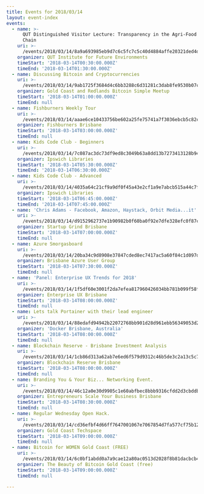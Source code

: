 ```yaml
---
title: Events for 2018/03/14
layout: event-index
events:
  - name: >-
      QUT Distinguished Visitor Lecture: Transparency in the Agri-Food Value
      Chain
    uri: >-
      /events/2018/03/14/8a9a693985eb9d7c6c5fc7c5c40d4884affe20321ded4d2c6bebf57f38c84824
    organizer: QUT Institute for Future Environments
    timeStart: '2018-03-14T00:30:00.000Z'
    timeEnd: '2018-03-14T01:30:00.000Z'
  - name: Discussing Bitcoin and Cryptocurrencies
    uri: >-
      /events/2018/03/14/9ab1725f3684d4c6bb3288c6d31281c3dab8fe9530b07ca679e0f5557581ccaf
    organizer: Gold Coast and Redlands Bitcoin Simple Meetup
    timeStart: '2018-03-14T01:00:00.000Z'
    timeEnd: null
  - name: Fishburners Weekly Tour
    uri: >-
      /events/2018/03/14/aaae6ce10433756be602a25fe75741a7f3036ebcb5c82c79484fbdde2996183b
    organizer: Fishburners Brisbane
    timeStart: '2018-03-14T03:00:00.000Z'
    timeEnd: null
  - name: Kids Code Club - Beginners
    uri: >-
      /events/2018/03/14/7c087ac3dc73df9ed8c3049b63a8dd13b7273413128b946b560213ca788c2e4c
    organizer: Ipswich Libraries
    timeStart: '2018-03-14T05:30:00.000Z'
    timeEnd: '2018-03-14T06:30:00.000Z'
  - name: Kids Code Club - Advanced
    uri: >-
      /events/2018/03/14/4035a64c21cf9a9df0f45a43e2cf1a9e7abcb515a44c7f8dbf2bfa0c05740781
    organizer: Ipswich Libraries
    timeStart: '2018-03-14T06:45:00.000Z'
    timeEnd: '2018-03-14T07:45:00.000Z'
  - name: 'Chris Adams - Facebook, Amazon, Haystack, Orbit Media...it''s a long list!'
    uri: >-
      /events/2018/03/14/d9152962737e1b90982b0f60ba0f92e7dfe328efc0f87cc4e84e9fa225eed095
    organizer: Startup Grind Brisbane
    timeStart: '2018-03-14T07:00:00.000Z'
    timeEnd: null
  - name: Azure Smorgasboard
    uri: >-
      /events/2018/03/14/20ba34c9d8908e37847cded8ec7417ac5a60f84c1d097d6e19148bcafc8ac028
    organizer: Brisbane Azure User Group
    timeStart: '2018-03-14T07:30:00.000Z'
    timeEnd: null
  - name: 'Panel: Enterprise UX Trends for 2018'
    uri: >-
      /events/2018/03/14/1f5df60e3001f2da7efea817960426034bb781b099f58feb667fb0f5ac3585cb
    organizer: Enterprise UX Brisbane
    timeStart: '2018-03-14T08:00:00.000Z'
    timeEnd: null
  - name: Lets talk Portainer with their lead engineer
    uri: >-
      /events/2018/03/14/88edafd94942b22072768bb901d28d961ebb56349053d24c6bd8cf4ef38bc7a0
    organizer: 'Docker Brisbane, Australia'
    timeStart: '2018-03-14T08:00:00.000Z'
    timeEnd: null
  - name: Blockchain Reserve - Brisbane Investment Analysis
    uri: >-
      /events/2018/03/14/1cb86d313a62ab7e6ed6f579d9312c46b5de3c2a13c5c7891eb39c26812018c2
    organizer: Blockchain Reserve Brisbane
    timeStart: '2018-03-14T08:00:00.000Z'
    timeEnd: null
  - name: Branding You & Your Biz... Networking Event.
    uri: >-
      /events/2018/03/14/46c12a0e30d9905c1e60abfbec8bbb9316cfdd2d3cbddb62df34af5a93bf016c
    organizer: Entrepreneurs Scale Your Business Brisbane
    timeStart: '2018-03-14T08:30:00.000Z'
    timeEnd: null
  - name: Regular Wednesday Open Hack.
    uri: >-
      /events/2018/03/14/cd36efbf4d66ff7647001067e7067854d7fa577cf75b12f0aac5fafdf50c8453
    organizer: Gold Coast Techspace
    timeStart: '2018-03-14T09:00:00.000Z'
    timeEnd: null
  - name: Bitcoin for WOMEN Gold Coast (FREE)
    uri: >-
      /events/2018/03/14/6c0bf1abdd0a7a9cae12a80ac0513d2028f8b81dacbcb45cf30b6ad2c175d0d5
    organizer: The Beauty of Bitcoin Gold Coast (free)
    timeStart: '2018-03-14T09:00:00.000Z'
    timeEnd: null

---
```

